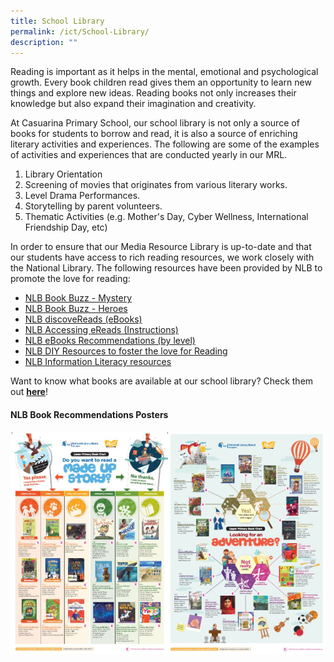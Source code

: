 ```yaml
---
title: School Library
permalink: /ict/School-Library/
description: ""
---
```

Reading is important as it helps in the mental, emotional and psychological growth. Every book children read gives them an opportunity to learn new things and explore new ideas. Reading books not only increases their knowledge but also expand their imagination and creativity.

  

At Casuarina Primary School, our school library is not only a source of books for students to borrow and read, it is also a source of enriching literary activities and experiences. The following are some of the examples of activities and experiences that are conducted yearly in our MRL.

1.  Library Orientation
2.  Screening of movies that originates from various literary works.
3.  Level Drama Performances.
4.  Storytelling by parent volunteers.
5.  Thematic Activities (e.g. Mother's Day, Cyber Wellness, International Friendship Day, etc)

  

In order to ensure that our Media Resource Library is up-to-date and that our students have access to rich reading resources, we work closely with the National Library. The following resources have been provided by NLB to promote the love for reading:

  

*   [NLB Book Buzz - Mystery](https://drive.google.com/file/d/1z90dKFGokc0o-b6pwVETpeard6JuCQ4S/view)
*   [NLB Book Buzz - Heroes](https://drive.google.com/file/d/1ZbP5SCrk9QM-P2m47XuJybxS5sJv2XuQ/view)
*   [NLB discoveReads (eBooks)](https://drive.google.com/file/d/1TPxq3FbrColrC2YDjgdDVve3G-qYqoyp/view)
*   [NLB Accessing eReads (Instructions)](https://drive.google.com/file/d/1FHfr8B00QgbjaRtyJWFAOd_DIcW9Xysd/view)
*   [NLB eBooks Recommendations (by level)](https://eresources.nlb.gov.sg/ereads/DiscoveReads/All?level=p)
*   [NLB DIY Resources to foster the love for Reading](http://www.nlb.gov.sg/discovereads/primary-resources/)
*   [NLB Information Literacy resources](http://www.nlb.gov.sg/discovereads/can-you-sure-vive/)

Want to know what books are available at our school library? Check them out **[here](https://schoolibrary.moe.edu.sg/casuarinapri)**!

#### NLB Book Recommendations Posters

<img src="/images/NLB%20Reading%20Poster%20(Lower%20Primary).jpeg" 
     style="width:50%;float:left"><img src="/images/NLB%20Reading%20Poster%20(Upper%20Primary).jpeg" 
     style="width:50%">